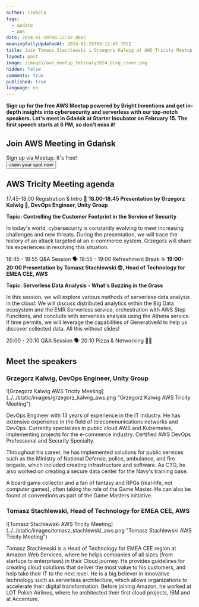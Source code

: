 ```yaml
---
author: izabela
tags:
  - update
  - AWS
date: 2024-01-29T08:12:42.886Z
meaningfullyUpdatedAt: 2024-01-29T08:12:43.705Z
title: Join Tomasz Stachlewski i Grzegorz Kalwig at AWS Tricity Meetup
layout: post
image: /images/aws_meetup_february2024_blog_cover.png
hidden: false
comments: true
published: true
language: en
---
```

**Sign up for the free AWS Meetup powered by Bright Inventions and get in-depth insights into cybersecurity and serverless with our top-notch speakers. Let's meet in Gdańsk at Starter Incubator on February 15. The first speech starts at 6 PM, so don’t miss it!**

<div class='block-button'><h2>Join AWS Meeting in Gdańsk</h2><div>Sign up via Meetup. It's free!</div><a href="https://www.meetup.com/aws-tricity/events/298711107/"><button>claim your spot now</button></a></div>

## AWS Tricity Meeting agenda

17.45-18.00 Registration & Intro 👋
**18.00-18.45 Presentation by Grzegorz Kalwig 💪, DevOps Engineer, Unity Group**

**Topic: Controlling the Customer Footprint in the Service of Security**

In today's world, cybersecurity is constantly evolving to meet increasing challenges and new threats. During the presentation, we will trace the history of an attack targeted at an e-commerce system. Grzegorz will share his experiences in resolving this situation.

18:45 - 18:55 Q&A Session 🗣️
18:55 - 19:00 Refreshment Break ☕️
**19:00-20:00 Presentation by Tomasz Stachlewski 😎, Head of Technology for EMEA CEE, AWS**

**Topic: Serverless Data Analysis - What's Buzzing in the Grass**

In this session, we will explore various methods of serverless data analysis in the cloud. We will discuss distributed analytics within the Big Data ecosystem and the EMR Serverless service, orchestration with AWS Step Functions, and conclude with serverless analysis using the Athena service. If time permits, we will leverage the capabilities of GenerativeAI to help us discover collected data. All this without slides!

20:00 - 20:10 Q&A Session 🗣️
20:10 Pizza & Networking 🍕👫

## Meet the speakers

### Grzegorz Kalwig, DevOps Engineer, Unity Group

<div className="image">![Grzegorz Kalwig AWS Tricity Meeting](../../static/images/grzegorz_kalwig_aws.png "Grzegorz Kalwig AWS Tricity Meeting")</div>

DevOps Engineer with 13 years of experience in the IT industry. He has extensive experience in the field of telecommunications networks and DevOps. Currently specializes in public cloud AWS and Kubernetes, implementing projects for the e-commerce industry. Certified AWS DevOps Professional and Security Specialty.

Throughout his career, he has implemented solutions for public services such as the Ministry of National Defense, police, ambulance, and fire brigade, which included creating infrastructure and software. As CTO, he also worked on creating a secure data center for the Navy's training base.

A board game collector and a fan of fantasy and RPGs (real-life, not computer games), often taking the role of the Game Master. He can also be found at conventions as part of the Game Masters initiative.

### Tomasz Stachlewski, Head of Technology for EMEA CEE, AWS

<div className="image">![Tomasz Stachlewski AWS Tricity Meeting](../../static/images/tomasz_stachlewski_aws.png "Tomasz Stachlewski AWS Tricity Meeting")</div>

Tomasz Stachlewski is a Head of Technology for EMEA CEE region at Amazon Web Services, where he helps companies of all sizes (from startups to enterprises) in their Cloud journey. He provides guidelines for creating cloud solutions that deliver the most value to his customers, and help take their IT to the next level. He is a big believer in innovative technology such as serverless architecture, which allows organizations to accelerate their digital transformation. Before joining Amazon, he worked at LOT Polish Airlines, where he architected their first cloud projects, IBM and at Accenture.